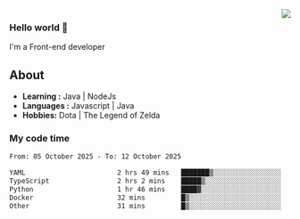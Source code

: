 <img align='right' src="https://github-readme-stats.vercel.app/api?username=jumodada&show_icons=true&theme=vue">

### Hello world 👋

I'm a Front-end developer 
    
## About
-  **Learning :** Java | NodeJs
-  **Languages :** Javascript | Java
-  **Hobbies:** Dota | The Legend of Zelda

### My code time

<!--START_SECTION:waka-->

```txt
From: 05 October 2025 - To: 12 October 2025

YAML                       2 hrs 49 mins   ███████▒░░░░░░░░░░░░░░░░░   29.49 %
TypeScript                 2 hrs 2 mins    █████▒░░░░░░░░░░░░░░░░░░░   21.24 %
Python                     1 hr 46 mins    ████▓░░░░░░░░░░░░░░░░░░░░   18.53 %
Docker                     32 mins         █▒░░░░░░░░░░░░░░░░░░░░░░░   05.59 %
Other                      31 mins         █▒░░░░░░░░░░░░░░░░░░░░░░░   05.41 %
```

<!--END_SECTION:waka-->
